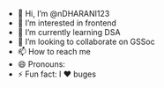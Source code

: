- 👋 Hi, I’m @nDHARANI123
- 👀 I’m interested in frontend
- 🌱 I’m currently learning DSA
- 💞️ I’m looking to collaborate on GSSoc 
- 📫 How to reach me
- 😄 Pronouns:
- ⚡ Fun fact: I ❤️ buges 

<!---
nDHARANI123/nDHARANI123 is a ✨ special ✨ repository because its `README.md` (this file) appears on your GitHub profile.
You can click the Preview link to take a look at your changes.
--->
